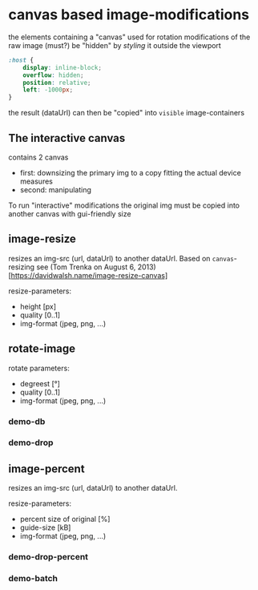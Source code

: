 # canvas based image-modifications
the elements containing a "canvas" used for rotation modifications of the raw image (must?) be "hidden" 
by *styling* it outside the viewport   
```` css
:host {
    display: inline-block;
    overflow: hidden;
    position: relative;
    left: -1000px;
}
````

the result (dataUrl) can then be "copied" into `visible` image-containers 

## The interactive canvas 
contains 2 canvas 
- first: downsizing the primary img to a copy fitting the actual device measures
- second: manipulating  

To run "interactive" modifications the original img must be copied into another canvas with gui-friendly size   



## image-resize
resizes an img-src (url, dataUrl) to another dataUrl. 
Based on `canvas`-resizing see (Tom Trenka on August 6, 2013)[https://davidwalsh.name/image-resize-canvas] 

resize-parameters:
+ height [px]
+ quality [0..1]
+ img-format (jpeg, png, ...)

## rotate-image
rotate parameters:
+ degreest [°]
+ quality [0..1]
+ img-format (jpeg, png, ...)
 


### demo-db

### demo-drop



## image-percent
resizes an img-src (url, dataUrl) to another dataUrl. 

resize-parameters:
+ percent size of original [%]
+ guide-size [kB]
+ img-format (jpeg, png, ...)

### demo-drop-percent


### demo-batch




